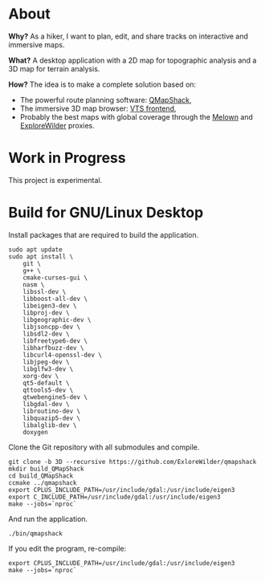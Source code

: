 # About

**Why?** As a hiker, I want to plan, edit, and share tracks on interactive and immersive maps.

**What?** A desktop application with a 2D map for topographic analysis and a 3D map for terrain analysis.

**How?** The idea is to make a complete solution based on:

* The powerful route planning software: [QMapShack](https://github.com/Maproom/qmapshack/wiki),
* The immersive 3D map browser: [VTS frontend](https://github.com/melowntech/vts-browser-cpp),
* Probably the best maps with global coverage through the [Melown](https://www.melowntech.com/) and [ExploreWilder](https://explorewilder.com/) proxies.

# Work in Progress

This project is experimental.

# Build for GNU/Linux Desktop

Install packages that are required to build the application.

```
sudo apt update
sudo apt install \
    git \
    g++ \
    cmake-curses-gui \
    nasm \
    libssl-dev \
    libboost-all-dev \
    libeigen3-dev \
    libproj-dev \
    libgeographic-dev \
    libjsoncpp-dev \
    libsdl2-dev \
    libfreetype6-dev \
    libharfbuzz-dev \
    libcurl4-openssl-dev \
    libjpeg-dev \
    libglfw3-dev \
    xorg-dev \
    qt5-default \
    qttools5-dev \
    qtwebengine5-dev \
    libgdal-dev \
    libroutino-dev \
    libquazip5-dev \
    libalglib-dev \
    doxygen
```

Clone the Git repository with all submodules and compile.

```
git clone -b 3D --recursive https://github.com/ExloreWilder/qmapshack
mkdir build_QMapShack
cd build_QMapShack
ccmake ../qmapshack
export CPLUS_INCLUDE_PATH=/usr/include/gdal:/usr/include/eigen3
export C_INCLUDE_PATH=/usr/include/gdal:/usr/include/eigen3
make --jobs=`nproc`
```

And run the application.

```
./bin/qmapshack
```

If you edit the program, re-compile:

```
export CPLUS_INCLUDE_PATH=/usr/include/gdal:/usr/include/eigen3
make --jobs=`nproc`
```
